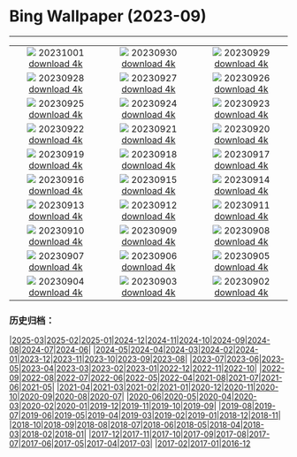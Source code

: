 # Bing Wallpaper (2023-09)
**************
| | | |
| :----: | :----: | :----: |
| ![](https://www.bing.com/th?id=OHR.NationalDay2023_ZH-CN8608297006_1920x1080.jpg) 20231001 [download 4k](https://www.bing.com/th?id=OHR.NationalDay2023_ZH-CN8608297006_UHD.jpg) | ![](https://www.bing.com/th?id=OHR.ShenandoahFoliage_ZH-CN9885452713_1920x1080.jpg) 20230930 [download 4k](https://www.bing.com/th?id=OHR.ShenandoahFoliage_ZH-CN9885452713_UHD.jpg) | ![](https://www.bing.com/th?id=OHR.GuiyangMoon_ZH-CN7497119092_1920x1080.jpg) 20230929 [download 4k](https://www.bing.com/th?id=OHR.GuiyangMoon_ZH-CN7497119092_UHD.jpg) |
| ![](https://www.bing.com/th?id=OHR.MaritimeDay_ZH-CN7073219075_1920x1080.jpg) 20230928 [download 4k](https://www.bing.com/th?id=OHR.MaritimeDay_ZH-CN7073219075_UHD.jpg) | ![](https://www.bing.com/th?id=OHR.CapriKrupp_ZH-CN6893334288_1920x1080.jpg) 20230927 [download 4k](https://www.bing.com/th?id=OHR.CapriKrupp_ZH-CN6893334288_UHD.jpg) | ![](https://www.bing.com/th?id=OHR.VeniceSkatePark_ZH-CN6295228801_1920x1080.jpg) 20230926 [download 4k](https://www.bing.com/th?id=OHR.VeniceSkatePark_ZH-CN6295228801_UHD.jpg) |
| ![](https://www.bing.com/th?id=OHR.GlacierBayOtter_ZH-CN6065209551_1920x1080.jpg) 20230925 [download 4k](https://www.bing.com/th?id=OHR.GlacierBayOtter_ZH-CN6065209551_UHD.jpg) | ![](https://www.bing.com/th?id=OHR.FraserRiverBC_ZH-CN5743867197_1920x1080.jpg) 20230924 [download 4k](https://www.bing.com/th?id=OHR.FraserRiverBC_ZH-CN5743867197_UHD.jpg) | ![](https://www.bing.com/th?id=OHR.CottonwoodCanyon_ZH-CN5293620973_1920x1080.jpg) 20230923 [download 4k](https://www.bing.com/th?id=OHR.CottonwoodCanyon_ZH-CN5293620973_UHD.jpg) |
| ![](https://www.bing.com/th?id=OHR.MarsalaSalt_ZH-CN4943158328_1920x1080.jpg) 20230922 [download 4k](https://www.bing.com/th?id=OHR.MarsalaSalt_ZH-CN4943158328_UHD.jpg) | ![](https://www.bing.com/th?id=OHR.NobelNorway_ZH-CN9824054026_1920x1080.jpg) 20230921 [download 4k](https://www.bing.com/th?id=OHR.NobelNorway_ZH-CN9824054026_UHD.jpg) | ![](https://www.bing.com/th?id=OHR.ArkadiaPark_ZH-CN9501056317_1920x1080.jpg) 20230920 [download 4k](https://www.bing.com/th?id=OHR.ArkadiaPark_ZH-CN9501056317_UHD.jpg) |
| ![](https://www.bing.com/th?id=OHR.HadriansWallUK_ZH-CN9203571422_1920x1080.jpg) 20230919 [download 4k](https://www.bing.com/th?id=OHR.HadriansWallUK_ZH-CN9203571422_UHD.jpg) | ![](https://www.bing.com/th?id=OHR.MilkyWayPortugal_ZH-CN8878883229_1920x1080.jpg) 20230918 [download 4k](https://www.bing.com/th?id=OHR.MilkyWayPortugal_ZH-CN8878883229_UHD.jpg) | ![](https://www.bing.com/th?id=OHR.CubanTody_ZH-CN8656368705_1920x1080.jpg) 20230917 [download 4k](https://www.bing.com/th?id=OHR.CubanTody_ZH-CN8656368705_UHD.jpg) |
| ![](https://www.bing.com/th?id=OHR.SplugenPass_ZH-CN8347591461_1920x1080.jpg) 20230916 [download 4k](https://www.bing.com/th?id=OHR.SplugenPass_ZH-CN8347591461_UHD.jpg) | ![](https://www.bing.com/th?id=OHR.GlenariffForest_ZH-CN7874768337_1920x1080.jpg) 20230915 [download 4k](https://www.bing.com/th?id=OHR.GlenariffForest_ZH-CN7874768337_UHD.jpg) | ![](https://www.bing.com/th?id=OHR.MongoliaHorses_ZH-CN7660582867_1920x1080.jpg) 20230914 [download 4k](https://www.bing.com/th?id=OHR.MongoliaHorses_ZH-CN7660582867_UHD.jpg) |
| ![](https://www.bing.com/th?id=OHR.HemakutaHill_ZH-CN7438439036_1920x1080.jpg) 20230913 [download 4k](https://www.bing.com/th?id=OHR.HemakutaHill_ZH-CN7438439036_UHD.jpg) | ![](https://www.bing.com/th?id=OHR.NorthSeaStairs_ZH-CN7044471948_1920x1080.jpg) 20230912 [download 4k](https://www.bing.com/th?id=OHR.NorthSeaStairs_ZH-CN7044471948_UHD.jpg) | ![](https://www.bing.com/th?id=OHR.MarathonMedoc_ZH-CN6649798028_1920x1080.jpg) 20230911 [download 4k](https://www.bing.com/th?id=OHR.MarathonMedoc_ZH-CN6649798028_UHD.jpg) |
| ![](https://www.bing.com/th?id=OHR.WalrusSvalbard_ZH-CN6343458320_1920x1080.jpg) 20230910 [download 4k](https://www.bing.com/th?id=OHR.WalrusSvalbard_ZH-CN6343458320_UHD.jpg) | ![](https://www.bing.com/th?id=OHR.AyutthayaTemple_ZH-CN5996587937_1920x1080.jpg) 20230909 [download 4k](https://www.bing.com/th?id=OHR.AyutthayaTemple_ZH-CN5996587937_UHD.jpg) | ![](https://www.bing.com/th?id=OHR.BathCircus_ZH-CN5796600786_1920x1080.jpg) 20230908 [download 4k](https://www.bing.com/th?id=OHR.BathCircus_ZH-CN5796600786_UHD.jpg) |
| ![](https://www.bing.com/th?id=OHR.CamelsAbove_ZH-CN1389810021_1920x1080.jpg) 20230907 [download 4k](https://www.bing.com/th?id=OHR.CamelsAbove_ZH-CN1389810021_UHD.jpg) | ![](https://www.bing.com/th?id=OHR.CreteHarbor_ZH-CN0937533372_1920x1080.jpg) 20230906 [download 4k](https://www.bing.com/th?id=OHR.CreteHarbor_ZH-CN0937533372_UHD.jpg) | ![](https://www.bing.com/th?id=OHR.MountSegla_ZH-CN0758615745_1920x1080.jpg) 20230905 [download 4k](https://www.bing.com/th?id=OHR.MountSegla_ZH-CN0758615745_UHD.jpg) |
| ![](https://www.bing.com/th?id=OHR.BourgesMarsh_ZH-CN0505354655_1920x1080.jpg) 20230904 [download 4k](https://www.bing.com/th?id=OHR.BourgesMarsh_ZH-CN0505354655_UHD.jpg) | ![](https://www.bing.com/th?id=OHR.ManhattanAerial_ZH-CN0036686873_1920x1080.jpg) 20230903 [download 4k](https://www.bing.com/th?id=OHR.ManhattanAerial_ZH-CN0036686873_UHD.jpg) | ![](https://www.bing.com/th?id=OHR.TinyHummer_ZH-CN9853929957_1920x1080.jpg) 20230902 [download 4k](https://www.bing.com/th?id=OHR.TinyHummer_ZH-CN9853929957_UHD.jpg) |

### 历史归档：

|[2025-03](/../2025-03/2025-03.md)|[2025-02](/../2025-02/2025-02.md)|[2025-01](/../2025-01/2025-01.md)|[2024-12](/../2024-12/2024-12.md)|[2024-11](/../2024-11/2024-11.md)|[2024-10](/../2024-10/2024-10.md)|[2024-09](/../2024-09/2024-09.md)|[2024-08](/../2024-08/2024-08.md)|[2024-07](/../2024-07/2024-07.md)|[2024-06](/../2024-06/2024-06.md)|
|[2024-05](/../2024-05/2024-05.md)|[2024-04](/../2024-04/2024-04.md)|[2024-03](/../2024-03/2024-03.md)|[2024-02](/../2024-02/2024-02.md)|[2024-01](/../2024-01/2024-01.md)|[2023-12](/../2023-12/2023-12.md)|[2023-11](/../2023-11/2023-11.md)|[2023-10](/../2023-10/2023-10.md)|[2023-09](/2023-09.md)|[2023-08](/../2023-08/2023-08.md)|
|[2023-07](/../2023-07/2023-07.md)|[2023-06](/../2023-06/2023-06.md)|[2023-05](/../2023-05/2023-05.md)|[2023-04](/../2023-04/2023-04.md)|[2023-03](/../2023-03/2023-03.md)|[2023-02](/../2023-02/2023-02.md)|[2023-01](/../2023-01/2023-01.md)|[2022-12](/../2022-12/2022-12.md)|[2022-11](/../2022-11/2022-11.md)|[2022-10](/../2022-10/2022-10.md)|
|[2022-09](/../2022-09/2022-09.md)|[2022-08](/../2022-08/2022-08.md)|[2022-07](/../2022-07/2022-07.md)|[2022-06](/../2022-06/2022-06.md)|[2022-05](/../2022-05/2022-05.md)|[2022-04](/../2022-04/2022-04.md)|[2021-08](/../2021-08/2021-08.md)|[2021-07](/../2021-07/2021-07.md)|[2021-06](/../2021-06/2021-06.md)|[2021-05](/../2021-05/2021-05.md)|
|[2021-04](/../2021-04/2021-04.md)|[2021-03](/../2021-03/2021-03.md)|[2021-02](/../2021-02/2021-02.md)|[2021-01](/../2021-01/2021-01.md)|[2020-12](/../2020-12/2020-12.md)|[2020-11](/../2020-11/2020-11.md)|[2020-10](/../2020-10/2020-10.md)|[2020-09](/../2020-09/2020-09.md)|[2020-08](/../2020-08/2020-08.md)|[2020-07](/../2020-07/2020-07.md)|
|[2020-06](/../2020-06/2020-06.md)|[2020-05](/../2020-05/2020-05.md)|[2020-04](/../2020-04/2020-04.md)|[2020-03](/../2020-03/2020-03.md)|[2020-02](/../2020-02/2020-02.md)|[2020-01](/../2020-01/2020-01.md)|[2019-12](/../2019-12/2019-12.md)|[2019-11](/../2019-11/2019-11.md)|[2019-10](/../2019-10/2019-10.md)|[2019-09](/../2019-09/2019-09.md)|
|[2019-08](/../2019-08/2019-08.md)|[2019-07](/../2019-07/2019-07.md)|[2019-06](/../2019-06/2019-06.md)|[2019-05](/../2019-05/2019-05.md)|[2019-04](/../2019-04/2019-04.md)|[2019-03](/../2019-03/2019-03.md)|[2019-02](/../2019-02/2019-02.md)|[2019-01](/../2019-01/2019-01.md)|[2018-12](/../2018-12/2018-12.md)|[2018-11](/../2018-11/2018-11.md)|
|[2018-10](/../2018-10/2018-10.md)|[2018-09](/../2018-09/2018-09.md)|[2018-08](/../2018-08/2018-08.md)|[2018-07](/../2018-07/2018-07.md)|[2018-06](/../2018-06/2018-06.md)|[2018-05](/../2018-05/2018-05.md)|[2018-04](/../2018-04/2018-04.md)|[2018-03](/../2018-03/2018-03.md)|[2018-02](/../2018-02/2018-02.md)|[2018-01](/../2018-01/2018-01.md)|
|[2017-12](/../2017-12/2017-12.md)|[2017-11](/../2017-11/2017-11.md)|[2017-10](/../2017-10/2017-10.md)|[2017-09](/../2017-09/2017-09.md)|[2017-08](/../2017-08/2017-08.md)|[2017-07](/../2017-07/2017-07.md)|[2017-06](/../2017-06/2017-06.md)|[2017-05](/../2017-05/2017-05.md)|[2017-04](/../2017-04/2017-04.md)|[2017-03](/../2017-03/2017-03.md)|
|[2017-02](/../2017-02/2017-02.md)|[2017-01](/../2017-01/2017-01.md)|[2016-12](/../2016-12/2016-12.md)